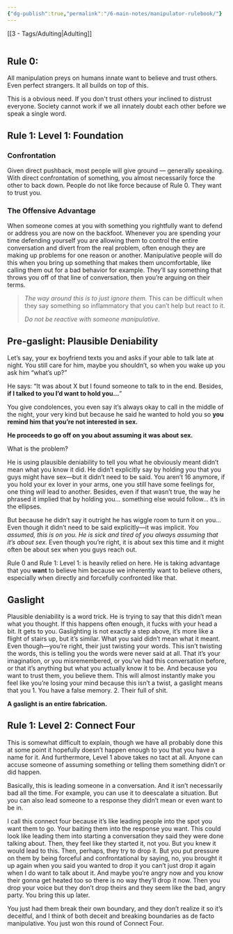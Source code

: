 ```yaml
---
{"dg-publish":true,"permalink":"/6-main-notes/manipulator-rulebook/"}
---
```


[[3 - Tags/Adulting\|Adulting]]

```table-of-contents
```


## Rule 0:
All manipulation preys on humans innate want to believe and trust others. Even perfect strangers. It all builds on top of this.

This is a obvious need. If you don't trust others your inclined to distrust everyone. Society cannot work if we all innately doubt each other before we speak a single word. 


## Rule 1: Level 1: Foundation
### 

### Confrontation
Given direct pushback, most people will give ground — generally speaking. With direct confrontation of something, you almost necessarily force the other to back down. People do not like force because of Rule 0. They want to trust you.

### The Offensive Advantage
When someone comes at you with something you rightfully want to defend or address you are now on the backfoot. Whenever you are spending your time defending yourself you are allowing them to control the entire conversation and divert from the real problem, often enough they are making up problems for one reason or another. Manipulative people will do this when you bring up something that makes them uncomfortable, like calling them out for a bad behavior for example. They’ll say something that throws you off of that line of conversation, then you’re arguing on their terms. 

>*The way around this is to just ignore them.* This can be difficult when they say something so inflammatory that you can’t help but react to it. 
>
>*Do not be reactive with someone manipulative.*


## Pre-gaslight: Plausible Deniability
Let’s say, your ex boyfriend texts you and asks if your able to talk late at night. You still care for him, maybe you shouldn’t, so when you wake up you ask him “what’s up?”

He says: “It was about X but I found someone to talk to in the end. Besides, **if I talked to you I’d want to hold you…**”

You give condolences, you even say it’s always okay to call in the middle of the night, your very kind but because he said he wanted to hold you so **you remind him that you’re not interested in sex.** 

**He proceeds to go off on you about assuming it was about sex.**


What is the problem?


He is using plausible deniability to tell you what he obviously meant didn’t mean what you know it did. He didn’t explicitly say by holding you that you guys might have sex—but it didn’t need to be said. You aren’t 16 anymore, if you hold your ex lover in your arms, one you still have some feelings for, one thing *will* lead to another. Besides, even if that wasn’t true, the way he phrased it implied that by holding you… something else would follow… it’s in the ellipses. 

But because he didn’t say it outright he has wiggle room to turn it on you… Even though it didn’t need to be said explicitly—it was implicit. *You assumed, this is on you. He is sick and tired of you always assuming that it’s about sex.* Even though you’re right, it is about sex this time and it might often be about sex when you guys reach out. 

Rule 0 and Rule 1: Level 1: is heavily relied on here. He is taking advantage that you **want** to believe him because we inherently want to believe others, especially when directly and forcefully confronted like that.


## Gaslight
Plausible deniability is a word trick. He is trying to say that this didn’t mean what you thought. If this happens often enough, it fucks with your head a bit. It gets to you. Gaslighting is not exactly a step above, it’s more like a flight of stairs up, but it’s similar. What you said didn’t mean what it meant. Even though—you’re right, their just twisting your words. This isn’t twisting the words, this is telling you the words were never said at all. That it’s your imagination, or you misremembered, or you’ve had this conversation before, or that it’s anything but what you actually know it to be. And because you want to trust them, you believe them. This will almost instantly make you feel like you’re losing your mind because this isn’t a twist, a gaslight means that you 1. You have a false memory. 2. Their full of shit. 

**A gaslight is an entire fabrication.**


## Rule 1: Level 2: Connect Four
This is somewhat difficult to explain, though we have all probably done this at some point it hopefully doesn’t happen enough to you that you have a name for it. And furthermore, Level 1 above takes no tact at all. Anyone can accuse someone of assuming something or telling them something didn’t or did happen. 

Basically, this is leading someone in a conversation. And it isn’t necessarily bad all the time. For example, you can use it to deescalate a situation. But you can also lead someone to a response they didn’t mean or even want to be in.

I call this connect four because it’s like leading people into the spot you want them to go. Your baiting them into the response you want. This could look like leading them into starting a conversation they said they were done talking about. Then, they feel like they started it, not you. But you knew it would lead to this. Then, perhaps, they try to drop it. But you put pressure on them by being forceful and confrontational by saying, no, you brought it up again when you said you wanted to drop it you can’t just drop it again when I do want to talk about it. And maybe you’re angry now and you know their gonna get heated too so there is no way they’ll drop it now. Then you drop your voice but they don’t drop theirs and they seem like the bad, angry party. You bring this up later.

You just had them break their own boundary, and they don’t realize it so it’s deceitful, and I think of both deceit and breaking boundaries as de facto manipulative. You just won this round of Connect Four.



